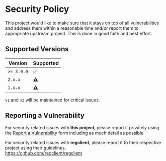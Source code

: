 # Security Policy

This project would like to make sure that it stays on top of all vulnerabilities
and address them within a reasonable time and/or report them to appropriate
upstream project. This is done in good faith and best effort.

## Supported Versions

| Version    | Supported |
| ---------- | --------- |
| `>= 3.0.0` | ✅        |
| `2.x.x`    | ⚠️        |
| `1.x.x`    | ⚠️        |

`v1` and `v2` will be maintained for critical issues.

## Reporting a Vulnerability

For security related issues with **this project**, please report it privately
using the
[Report a Vulnerability](https://github.com/IAreKyleW00t/regctl-installer/security/advisories/new)
form including as much detail as possible.

For security related issues with **regclient**, please report it to their
respective project using their guidelines.  
<https://github.com/regclient/regclient>
